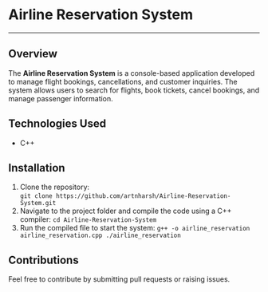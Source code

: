 # Airline Reservation System

---

## Overview
The **Airline Reservation System** is a console-based application developed to manage flight bookings, cancellations, and customer inquiries. The system allows users to search for flights, book tickets, cancel bookings, and manage passenger information.

## Technologies Used
- C++
## Installation
1. Clone the repository:  
   `git clone https://github.com/artnharsh/Airline-Reservation-System.git`
2. Navigate to the project folder and compile the code using a C++ compiler:
   `cd Airline-Reservation-System`
4. Run the compiled file to start the system:
   `g++ -o airline_reservation airline_reservation.cpp
./airline_reservation`

## Contributions
Feel free to contribute by submitting pull requests or raising issues.

